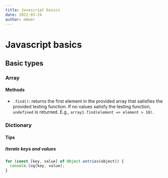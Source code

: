 ```yaml
---
title: Javascript basics
date: 2022-03-24
author: m0wer
---
```


# Javascript basics

## Basic types

### Array

#### Methods

* `.find()`: returns the first element in the provided array that satisfies
  the provided testing function. If no values satisfy the testing function,
  `undefined` is returned. E.g., `array1.find(element => element > 10)`.

### Dictionary

#### Tips

##### Iterate keys and values

```javascript
for (const [key, value] of Object.entries(object)) {
  console.log(key, value);
}
```
